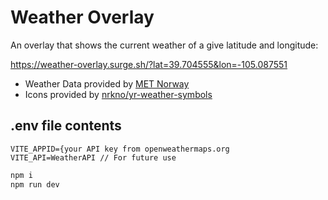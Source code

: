 # Weather Overlay

An overlay that shows the current weather of a give latitude and longitude:

https://weather-overlay.surge.sh/?lat=39.704555&lon=-105.087551

* Weather Data provided by [MET Norway](https://api.met.no/)
* Icons provided by [nrkno/yr-weather-symbols](https://github.com/nrkno/yr-weather-symbols)

## .env file contents ##
```
VITE_APPID={your API key from openweathermaps.org
VITE_API=WeatherAPI // For future use
```

```sh
npm i
npm run dev
```

